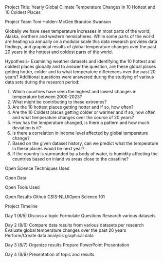 Project Title: Yearly Global Climate Temperature Changes in 10 Hottest and 10 Coldest Places

Project Team 
Toni Holden-McGee 
Brandon Swanson

Globally we have seen temperature increases in most parts of the world, Alaska, northern and western hemispheres. While some parts of the world are heating up annually on a modular scale this data research provides data findings, and graphical results of global temperature changes over the past 20 years in the hottest and coldest parts of the world.

Hypothesis- Examining weather datasets and identifying the 10 hottest and coldest places globally and to answer the question, are these global places getting hotter, colder and to what temperature differences over the past 20 years?
Additional questions were answered during the studying of various data sets during the research period:

1.  Which countries have seen the highest and lowest changes in temperature between 2000-2023? 
2.  What might be contributing to these extremes?
3.  Are the 10 hottest places getting hotter and if so, how often?
4.  Are the 10 Coldest places getting colder or warmer and if so, how often and what temperature changes over the course of 20 years? 
5.  How has the temperature changed, is there a pattern and how much deviation is it?
6.  Is there a correlation in income level affected by global temperature change?
7.  Based on the given dataset history, can we predict what the temperature in these places would be next year?
8.  If the country is surrounded by a body of water, is humidity affecting the countries based on inland vs areas close to the coastline?

Open Science Techniques Used

Open Data

Open Tools Used

Open Results
Github CSIS-NLU/Open Science 101

Project Timeline

Day 1 (8/5)
Discuss a topic
Formulate Questions
Research various datasets

Day 2 (8/6)
Compare data results from various datasets per research
Evaluate global temperature changes over the past 20 years
Perform/Create data analysis graphical data 

Day 3 (8/7)
Organize results
Prepare PowerPoint Presentation 

Day 4 (8/9)
Presentation of topic and results







